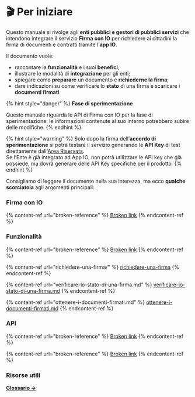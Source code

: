 # 🎬 Per iniziare

Questo manuale si rivolge agli **enti pubblici e gestori di pubblici servizi** che intendono integrare il servizio **Firma con IO** per richiedere ai cittadini la firma di documenti e contratti tramite l'**app IO**.&#x20;

Il documento vuole:

* raccontare la **funzionalità** e i suoi **benefici**;
* illustrare le modalità di **integrazione** per gli enti;
* spiegare come **preparare** un documento e **richiederne la firma**;
* dare indicazioni su come verificare lo **stato** di una firma e scaricare i **documenti firmati**.

{% hint style="danger" %}
**Fase di sperimentazione**

Questo manuale riguarda le API di Firma con IO per la fase di sperimentazione: le informazioni contenute al suo interno potrebbero subire delle modifiche.
{% endhint %}

{% hint style="warning" %}
Solo dopo la firma dell’**accordo di sperimentazione** si potrà testare il servizio generando le **API Key** di test direttamente dall'[Area Riservata](https://selfcare.pagopa.it/auth/login).\
Se l’Ente è già integrato ad App IO, non potrà utilizzare le API key che già possiede, ma dovrà generare delle API Key specifiche per il prodotto.
{% endhint %}

Consigliamo di leggere il documento nella sua interezza, ma ecco **qualche scorciatoia** agli argomenti principali:

### Firma con IO

{% content-ref url="broken-reference" %}
[Broken link](broken-reference)
{% endcontent-ref %}

### Funzionalità

{% content-ref url="broken-reference" %}
[Broken link](broken-reference)
{% endcontent-ref %}

{% content-ref url="richiedere-una-firma/" %}
[richiedere-una-firma](richiedere-una-firma/)
{% endcontent-ref %}

{% content-ref url="verificare-lo-stato-di-una-firma.md" %}
[verificare-lo-stato-di-una-firma.md](verificare-lo-stato-di-una-firma.md)
{% endcontent-ref %}

{% content-ref url="ottenere-i-documenti-firmati.md" %}
[ottenere-i-documenti-firmati.md](ottenere-i-documenti-firmati.md)
{% endcontent-ref %}

### API

{% content-ref url="broken-reference" %}
[Broken link](broken-reference)
{% endcontent-ref %}

{% content-ref url="broken-reference" %}
[Broken link](broken-reference)
{% endcontent-ref %}

###

### Risorse utili&#x20;

[**Glossario ->** ](risorse-utili/glossario.md)
